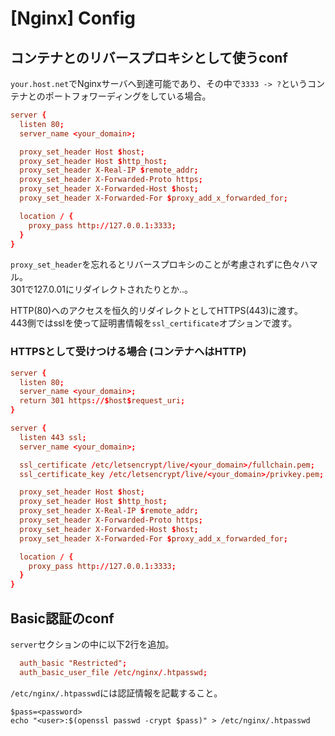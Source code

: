 # [Nginx] Config


コンテナとのリバースプロキシとして使うconf
------------------------------------------

`your.host.net`でNginxサーバへ到達可能であり、その中で`3333 -> ?`というコンテナとのポートフォワーディングをしている場合。

```conf
server {
  listen 80;
  server_name <your_domain>;

  proxy_set_header Host $host;
  proxy_set_header Host $http_host;
  proxy_set_header X-Real-IP $remote_addr;
  proxy_set_header X-Forwarded-Proto https;
  proxy_set_header X-Forwarded-Host $host;
  proxy_set_header X-Forwarded-For $proxy_add_x_forwarded_for;

  location / {
    proxy_pass http://127.0.0.1:3333;
  }
}
```

`proxy_set_header`を忘れるとリバースプロキシのことが考慮されずに色々ハマル。  
301で127.0.01にリダイレクトされたりとか..。

HTTP(80)へのアクセスを恒久的リダイレクトとしてHTTPS(443)に渡す。  
443側ではsslを使って証明書情報を`ssl_certificate`オプションで渡す。

### HTTPSとして受けつける場合 (コンテナへはHTTP)

```conf
server {
  listen 80;
  server_name <your_domain>;
  return 301 https://$host$request_uri;
}

server {
  listen 443 ssl;
  server_name <your_domain>;

  ssl_certificate /etc/letsencrypt/live/<your_domain>/fullchain.pem;
  ssl_certificate_key /etc/letsencrypt/live/<your_domain>/privkey.pem;

  proxy_set_header Host $host;
  proxy_set_header Host $http_host;
  proxy_set_header X-Real-IP $remote_addr;
  proxy_set_header X-Forwarded-Proto https;
  proxy_set_header X-Forwarded-Host $host;
  proxy_set_header X-Forwarded-For $proxy_add_x_forwarded_for;

  location / {
    proxy_pass http://127.0.0.1:3333;
  }
}
```


Basic認証のconf
---------------

`server`セクションの中に以下2行を追加。

```conf
  auth_basic "Restricted";
  auth_basic_user_file /etc/nginx/.htpasswd;
```

`/etc/nginx/.htpasswd`には認証情報を記載すること。

```term
$pass=<password>
echo "<user>:$(openssl passwd -crypt $pass)" > /etc/nginx/.htpasswd
```

